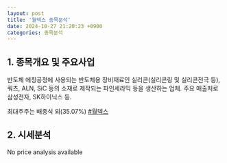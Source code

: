 ```yaml
---
layout: post
title: '월덱스 종목분석'
date: 2024-10-27 21:20:23 +0900
categories: 종목분석
---
```


## 1. 종목개요 및 주요사업

반도체 에칭공정에 사용되는 반도체용 장비재료인 실리콘(실리콘링 및 실리콘전극 등), 쿼츠, ALN, SiC 등의 소재로 제작되는 파인세라믹 등을 생산하는 업체. 주요 매출처로 삼성전자, SK하이닉스 등. 

최대주주는 배종식 외(35.07%)
[#월덱스](#)

## 2. 시세분석

No price analysis available
